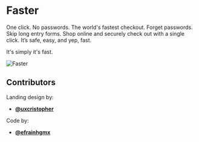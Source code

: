 # Faster
One click. No passwords. The world's fastest checkout.
Forget passwords. Skip long entry forms. Shop online and securely check out with a single click. It’s safe, easy, and yep, fast.

It's simply it's fast.

![Faster](./assets/img/README-IMG.gif/)

## Contributors

Landing design by:

- **[@uxcristopher](https://www.instagram.com/uxcristopher/ "@uxcristopher")** 

Code by:

- **[@efrainhgmx](https://www.instagram.com/efrainhgmx/ "@efrainhgmx")**
